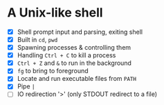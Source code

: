 # A Unix-like shell

- [X] Shell prompt input and parsing, exiting shell
- [X] Built in `cd`, `pwd`
- [X] Spawning processes & controlling them
- [X] Handling `Ctrl + C` to kill a process
- [X] `Ctrl + Z` and `&` to run in the background
- [X] `fg` to bring to foreground
- [X] Locate and run executable files from `PATH`
- [X] Pipe `|`
- [ ] IO redirection '>' (only STDOUT redirect to a file)
